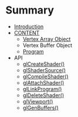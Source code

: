 # Summary

* [Introduction](README.md)
* [CONTENT](chapter1.md)
   * [Vertex Array Object](vertex_array_object.md)
   * Vertex Buffer Object
   * [Program](Program.md)
* API
   * [glCreateShader()](api/glCreateShader.md)
   * [glShaderSource()](api/glShaderSource.md)
   * [glCompileShader()](api/glCompileShader.md)
   * [glAttachShader()](api/glAttachShader.md)
   * [glLinkProgram()](api/glLinkProgram.md)
   * [glDeleteShader()](api/glDeleteShader.md)
   * [glViewport()](api/glViewport.md)
   * [glGenBuffers()](api/glGenBuffers.md)


